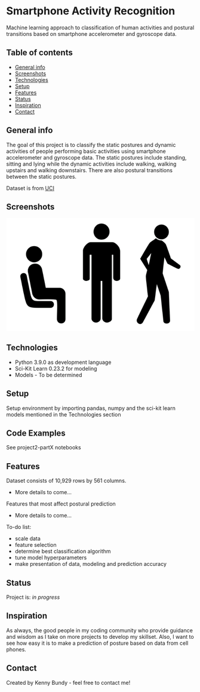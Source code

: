 # Smartphone Activity Recognition
Machine learning approach to classification of human activities and postural transitions based on smartphone accelerometer and gyroscope data. 

## Table of contents
* [General info](#general-info)
* [Screenshots](#screenshots)
* [Technologies](#technologies)
* [Setup](#setup)
* [Features](#features)
* [Status](#status)
* [Inspiration](#inspiration)
* [Contact](#contact)

## General info
The goal of this project is to classify the static postures and dynamic activities of people performing basic activities using smartphone accelerometer and gyroscope data.  The static postures include standing, sitting and lying while the dynamic activities include walking, walking upstairs and walking downstairs.  There are also postural transitions between the static postures.

Dataset is from [UCI](https://archive.ics.uci.edu/ml/datasets/Smartphone-Based+Recognition+of+Human+Activities+and+Postural+Transitions)

## Screenshots
![Bagged Trees Results](./img/sit_stand_walk.png)



## Technologies
* Python 3.9.0 as development language
* Sci-Kit Learn 0.23.2 for modeling
* Models - To be determined

## Setup
Setup environment by importing pandas, numpy and the sci-kit learn models mentioned in the Technologies section

## Code Examples
See project2-partX notebooks

## Features
Dataset consists of 10,929 rows by 561 columns.  
* More details to come...

  
Features that most affect postural prediction
* More details to come...


To-do list:
* scale data
* feature selection
* determine best classification algorithm
* tune model hyperparameters
* make presentation of data, modeling and prediction accuracy

## Status
Project is: _in progress_

## Inspiration
As always, the good people in my coding community who provide guidance and wisdom as I take on more projects to develop my skillset.  Also, I want to see how easy it is to make a prediction of posture based on data from cell phones. 

## Contact
Created by Kenny Bundy - feel free to contact me!